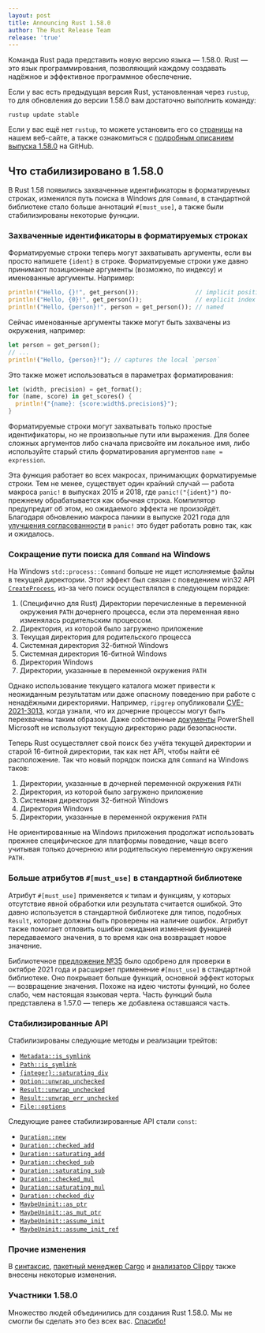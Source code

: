 ```yaml
---
layout: post
title: Announcing Rust 1.58.0
author: The Rust Release Team
release: 'true'
---
```


Команда Rust рада представить новую версию языка — 1.58.0. Rust — это язык программирования, позволяющий каждому создавать надёжное и эффективное программное обеспечение.

Если у вас есть предыдущая версия Rust, установленная через `rustup`, то для обновления до версии 1.58.0 вам достаточно выполнить команду:

```console
rustup update stable
```

Если у вас ещё нет `rustup`, то можете установить его со [страницы] на нашем веб-сайте, а также ознакомиться с [подробным описанием выпуска 1.58.0] на GitHub.

## Что стабилизировано в 1.58.0

В Rust 1.58 появились захваченные идентификаторы в форматируемых строках, изменился путь поиска в Windows для `Command`, в стандартной библиотеке стало больше аннотаций `#[must_use]`, а также были стабилизированы некоторые функции.

### Захваченные идентификаторы в форматируемых строках

Форматируемые строки теперь могут захватывать аргументы, если вы просто напишете `{ident}` в строке. Форматируемые строки уже давно принимают позиционные аргументы (возможно, по индексу) и именованные аргументы. Например:

```rust
println!("Hello, {}!", get_person());                // implicit position
println!("Hello, {0}!", get_person());               // explicit index
println!("Hello, {person}!", person = get_person()); // named
```

Сейчас именованные аргументы также могут быть захвачены из окружения, например:

```rust
let person = get_person();
// ...
println!("Hello, {person}!"); // captures the local `person`
```

Это также может использоваться в параметрах форматирования:

```rust
let (width, precision) = get_format();
for (name, score) in get_scores() {
  println!("{name}: {score:width$.precision$}");
}
```

Форматируемые строки могут захватывать только простые идентификаторы, но не произвольные пути или выражения. Для более сложных аргументов либо сначала присвойте им локальное имя, либо используйте старый стиль форматирования аргументов `name = expression`.

Эта функция работает во всех макросах, принимающих форматируемые строки. Тем не менее, существует один крайний случай — работа макроса `panic!` в выпусках 2015 и 2018, где `panic!("{ident}")` по-прежнему обрабатывается как обычная строка. Компилятор предупредит об этом, но ожидаемого эффекта не произойдёт. Благодаря обновлению макроса паники в выпуске 2021 года для [улучшения согласованности] в `panic!` это будет работать ровно так, как и ожидалось.

### Сокращение пути поиска для `Command` на Windows

На Windows `std::process::Command` больше не ищет исполняемые файлы в текущей директории. Этот эффект был связан с поведением win32 API [`CreateProcess`], из-за чего поиск осуществлялся в следующем порядке:

1. (Специфично для Rust) Директории перечисленные в переменной окружения `PATH` дочернего процесса, если эта переменная явно изменялась родительским процессом.
2. Директория, из которой было загружено приложение
3. Текущая директория для родительского процесса
4. Системная директория 32-битной Windows
5. Системная директория 16-битной Windows
6. Директория Windows
7. Директории, указанные в переменной окружения `PATH`

Однако использование текущего каталога может привести к неожиданным результатам или даже опасному поведению при работе с ненадёжными директориями. Например, `ripgrep` опубликовали [CVE-2021-3013,] когда узнали, что их дочерние процессы могут быть перехвачены таким образом. Даже собственные [документы] PowerShell Microsoft не используют текущую директорию ради безопасности.

Теперь Rust осуществляет свой поиск без учёта текущей директории и старой 16-битной директории, так как нет API, чтобы найти её расположение. Так что новый порядок поиска для `Command` на Windows таков:

1. Директории, указанные в дочерней переменной окружения `PATH`
2. Директория, из которой было загружено приложение
3. Системная директория 32-битной Windows
4. Директория Windows
5. Директории, указанные в переменной окружения `PATH`

Не ориентированные на Windows приложения продолжат использовать прежнее специфическое для платформы поведение, чаще всего учитывая только дочернюю или родительскую переменную окружения `PATH`.

### Больше атрибутов `#[must_use]` в стандартной библиотеке

Атрибут `#[must_use]` применяется к типам и функциям, у которых отсутствие явной обработки или  результата считается ошибкой. Это давно используется в стандартной библиотеке для типов, подобных `Result`, которые должны быть проверены на наличие ошибок. Атрибут также помогает отловить ошибки ожидания изменения функцией передаваемого значения, в то время как она возвращает новое значение.

Библиотечное [предложение №35](https://www.cve.org/CVERecord?id=CVE-2021-3013) было одобрено для проверки в октябре 2021 года и расширяет применение `#[must_use]` в стандартной библиотеке. Оно покрывает больше функций, основной эффект которых — возвращение значения. Похоже на идею чистоты функций, но более слабо, чем настоящая языковая черта. Часть функций была представлена в 1.57.0 — теперь же добавлена оставшаяся часть.

### Стабилизированные API

Стабилизированы следующие методы и реализации трейтов:

- [`Metadata::is_symlink`]
- [`Path::is_symlink`]
- [`{integer}::saturating_div`]
- [`Option::unwrap_unchecked`]
- [`Result::unwrap_unchecked`]
- [`Result::unwrap_err_unchecked`]
- [`File::options`]

Следующие ранее стабилизированные API стали `const`:

- [`Duration::new`]
- [`Duration::checked_add`]
- [`Duration::saturating_add`]
- [`Duration::checked_sub`]
- [`Duration::saturating_sub`]
- [`Duration::checked_mul`]
- [`Duration::saturating_mul`]
- [`Duration::checked_div`]
- [`MaybeUninit::as_ptr`]
- [`MaybeUninit::as_mut_ptr`]
- [`MaybeUninit::assume_init`]
- [`MaybeUninit::assume_init_ref`]

### Прочие изменения

В [синтаксис](https://github.com/rust-lang/rust/blob/master/RELEASES.md#version-1580-2022-01-13), [пакетный менеджер Cargo](https://github.com/rust-lang/cargo/blob/master/CHANGELOG.md#cargo-158-2022-01-13) и [анализатор Clippy](https://github.com/rust-lang/rust-clippy/blob/master/CHANGELOG.md#rust-158) также внесены некоторые изменения.

### Участники 1.58.0

Множество людей объединились для создания Rust 1.58.0. Мы не смогли бы сделать это без всех вас. [Спасибо!](https://thanks.rust-lang.org/rust/1.58.0/)


[страницы]: https://www.rust-lang.org/install.html
[подробным описанием выпуска 1.58.0]: https://github.com/rust-lang/rust/blob/master/RELEASES.md#version-1580-2022-01-13
[улучшения согласованности]: https://doc.rust-lang.org/stable/edition-guide/rust-2021/panic-macro-consistency.html
[`CreateProcess`]: https://docs.microsoft.com/en-us/windows/win32/api/processthreadsapi/nf-processthreadsapi-createprocessa
[CVE-2021-3013,]: https://www.cve.org/CVERecord?id=CVE-2021-3013
[документы]: https://docs.microsoft.com/en-us/powershell/module/microsoft.powershell.core/about/about_command_precedence?view=powershell-7.2
[`Metadata::is_symlink`]: https://doc.rust-lang.org/stable/std/fs/struct.Metadata.html#method.is_symlink
[`Path::is_symlink`]: https://doc.rust-lang.org/stable/std/path/struct.Path.html#method.is_symlink
[`{integer}::saturating_div`]: https://doc.rust-lang.org/stable/std/primitive.i8.html#method.saturating_div
[`Option::unwrap_unchecked`]: https://doc.rust-lang.org/stable/std/option/enum.Option.html#method.unwrap_unchecked
[`Result::unwrap_unchecked`]: https://doc.rust-lang.org/stable/std/result/enum.Result.html#method.unwrap_unchecked
[`Result::unwrap_err_unchecked`]: https://doc.rust-lang.org/stable/std/result/enum.Result.html#method.unwrap_err_unchecked
[`File::options`]: https://doc.rust-lang.org/stable/std/num/struct.NonZeroU8.html#method.is_power_of_two
[`Duration::new`]: https://doc.rust-lang.org/stable/std/time/struct.Duration.html#method.new
[`Duration::checked_add`]: https://doc.rust-lang.org/stable/std/time/struct.Duration.html#method.checked_add
[`Duration::saturating_add`]: https://doc.rust-lang.org/stable/std/time/struct.Duration.html#method.saturating_add
[`Duration::checked_sub`]: https://doc.rust-lang.org/stable/std/time/struct.Duration.html#method.checked_sub
[`Duration::saturating_sub`]: https://doc.rust-lang.org/stable/std/time/struct.Duration.html#method.saturating_sub
[`Duration::checked_mul`]: https://doc.rust-lang.org/stable/std/time/struct.Duration.html#method.checked_mul
[`Duration::saturating_mul`]: https://doc.rust-lang.org/stable/std/time/struct.Duration.html#method.saturating_mul
[`Duration::checked_div`]: https://doc.rust-lang.org/stable/std/time/struct.Duration.html#method.checked_div
[`MaybeUninit::as_ptr`]: https://doc.rust-lang.org/stable/std/mem/union.MaybeUninit.html#method.as_ptr
[`MaybeUninit::as_mut_ptr`]: https://doc.rust-lang.org/stable/std/mem/union.MaybeUninit.html#method.as_mut_ptr
[`MaybeUninit::assume_init`]: https://doc.rust-lang.org/stable/std/mem/union.MaybeUninit.html#method.assume_init
[`MaybeUninit::assume_init_ref`]: https://doc.rust-lang.org/stable/std/mem/union.MaybeUninit.html#method.assume_init_ref